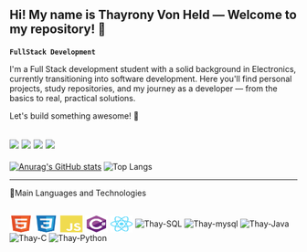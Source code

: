 ## Hi! My name is Thayrony Von Held — Welcome to my repository! 🚀

**`FullStack Development`**

I'm a Full Stack development student with a solid background in Electronics, currently transitioning into software development. Here you'll find personal projects, study repositories, and my journey as a developer — from the basics to real, practical solutions.

Let's build something awesome! 🚀

 <a href="https://www.linkedin.com/in/thayrony-von-held-b14ba7256/?locale=en_US" target="_blank"><img src="https://img.shields.io/badge/-LinkedIn-%230077B5?style=for-the-badge&logo=linkedin&logoColor=white" target="_blank"></a> 
  <a href="https://www.youtube.com/channel/UCo7dUnUiuNw16gVYDuL7RNg" target="_blank"><img src="https://img.shields.io/badge/YouTube-FF0000?style=for-the-badge&logo=youtube&logoColor=white" target="_blank"></a>
  <a href="https://instagram.com" target="_blank"><img src="https://img.shields.io/badge/-Instagram-%23E4405F?style=for-the-badge&logo=instagram&logoColor=white" target="_blank"></a>
  <a href = "mailto:thayronyvonheld@gmail.com"><img src="https://img.shields.io/badge/-Gmail-%23333?style=for-the-badge&logo=gmail&logoColor=white" target="_blank"></a>
  ---
[![Anurag's GitHub stats](https://github-readme-stats.vercel.app/api?username=thayronyvonheld&show_icons=true&theme=radical)](https://github.com/anuraghazra/github-readme-stats)
![Top Langs](https://github-readme-stats.vercel.app/api/top-langs/?username=thayronyvonheld&layout=compact&theme=radical)

---
 
  🤖Main Languages and Technologies
  <div style="display: inline_block"><br>
<img align="center" alt="Thay-HTML" height="30" width="40" src="https://raw.githubusercontent.com/devicons/devicon/master/icons/html5/html5-original.svg">
 <img align="center" alt="Thay-CSS" height="30" width="40" src="https://raw.githubusercontent.com/devicons/devicon/master/icons/css3/css3-original.svg">
  <img align="center" alt="Thay-Js" height="30" width="40" src="https://raw.githubusercontent.com/devicons/devicon/master/icons/javascript/javascript-plain.svg">
  <img align="center" alt="Thay-Csharp" height="30" width="40" src="https://raw.githubusercontent.com/devicons/devicon/master/icons/csharp/csharp-original.svg">
  <img align="center" alt="Thay-React" height="30" width="40" src="https://raw.githubusercontent.com/devicons/devicon/master/icons/react/react-original.svg">
   <img align="center" alt="Thay-SQL" height="30" width="40" src="https://cdn.jsdelivr.net/gh/devicons/devicon@latest/icons/azuresqldatabase/azuresqldatabase-original.svg">
   <img align="center" alt="Thay-mysql" height="30" width="40" src="https://cdn.jsdelivr.net/gh/devicons/devicon@latest/icons/mysql/mysql-original.svg" />  
    <img align="center" alt="Thay-Java" height="30" width="40" src="https://cdn.jsdelivr.net/gh/devicons/devicon@latest/icons/java/java-original-wordmark.svg">
     <img align="center" alt="Thay-C" height="30" width="40" src="https://cdn.jsdelivr.net/gh/devicons/devicon@latest/icons/c/c-original.svg">
      <img align="center" alt="Thay-Python" height="30" width="40" src="https://cdn.jsdelivr.net/gh/devicons/devicon@latest/icons/python/python-original.svg" />
</div>     



